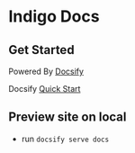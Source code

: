 # Indigo Docs

## Get Started

Powered By [Docsify](https://docsify.js.org/#/)

Docsify [Quick Start](https://docsify.js.org/#/quickstart)

## Preview site on local

- run `docsify serve docs`
